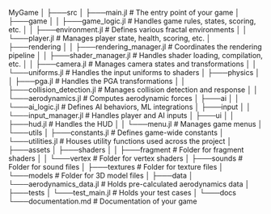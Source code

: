 MyGame
│
├───src
│   ├───main.jl                           # The entry point of your game
│   ├───game
│   │   ├───game_logic.jl                 # Handles game rules, states, scoring, etc.
│   │   ├───environment.jl                # Defines various fractal environments
│   │   └───player.jl                     # Manages player state, health, scoring, etc.
│   ├───rendering
│   │   ├───rendering_manager.jl          # Coordinates the rendering pipeline
│   │   ├───shader_manager.jl             # Handles shader loading, compilation, etc.
│   │   ├───camera.jl                     # Manages camera states and transformations
│   │   └───uniforms.jl                   # Handles the input uniforms to shaders
│   ├───physics
│   │   ├───pga.jl                        # Handles the PGA transformations
│   │   ├───collision_detection.jl        # Manages collision detection and response
│   │   └───aerodynamics.jl               # Computes aerodynamic forces
│   ├───ai
│   │   └───ai_logic.jl                   # Defines AI behaviors, ML integrations
│   ├───input
│   │   └───input_manager.jl              # Handles player and AI inputs
│   ├───ui
│   │   ├───hud.jl                        # Handles the HUD
│   │   └───menu.jl                       # Manages game menus
│   └───utils
│       ├───constants.jl                  # Defines game-wide constants
│       └───utilities.jl                  # Houses utility functions used across the project
│
├───assets
│   ├───shaders
│   │   ├───fragment                      # Folder for fragment shaders
│   │   └───vertex                        # Folder for vertex shaders
│   ├───sounds                            # Folder for sound files
│   ├───textures                          # Folder for texture files
│   └───models                            # Folder for 3D model files
│
├───data
│   └───aerodynamics_data.jl              # Holds pre-calculated aerodynamics data
│
├───tests
│   └───test_main.jl                      # Holds your test cases
│
└───docs
    └───documentation.md                  # Documentation of your game

